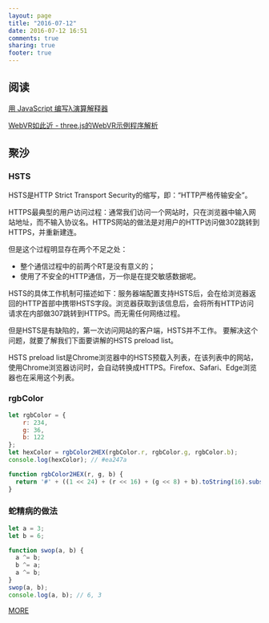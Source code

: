 ```yaml
---
layout: page
title: "2016-07-12"
date: 2016-07-12 16:51
comments: true
sharing: true
footer: true
---
```


## 阅读

[用 JavaScript 编写λ演算解释器](https://github.com/xitu/gold-miner/blob/master/TODO/writing-a-lambda-calculus-interpreter-in-javascrip.md)

[WebVR如此近 - three.js的WebVR示例程序解析](https://zhuanlan.zhihu.com/p/21556998)



## 聚沙

### HSTS

HSTS是HTTP Strict Transport Security的缩写，即：“HTTP严格传输安全”。


HTTPS最典型的用户访问过程：通常我们访问一个网站时，只在浏览器中输入网站地址，而不输入协议名。HTTPS网站的做法是对用户的HTTP访问做302跳转到HTTPS，并重新建连。


但是这个过程明显存在两个不足之处：

* 整个通信过程中的前两个RT是没有意义的；
* 使用了不安全的HTTP通信，万一你是在提交敏感数据呢。


HSTS的具体工作机制可描述如下：服务器端配置支持HSTS后，会在给浏览器返回的HTTP首部中携带HSTS字段。浏览器获取到该信息后，会将所有HTTP访问请求在内部做307跳转到HTTPS。而无需任何网络过程。


但是HSTS是有缺陷的，第一次访问网站的客户端，HSTS并不工作。 要解决这个问题，就要了解我们下面要讲解的HSTS preload list。

HSTS preload list是Chrome浏览器中的HSTS预载入列表，在该列表中的网站，使用Chrome浏览器访问时，会自动转换成HTTPS。Firefox、Safari、Edge浏览器也在采用这个列表。

### rgbColor

```js
let rgbColor = {
    r: 234,
    g: 36,
    b: 122
};
let hexColor = rgbColor2HEX(rgbColor.r, rgbColor.g, rgbColor.b);
console.log(hexColor); // #ea247a

function rgbColor2HEX(r, g, b) {
  return '#' + ((1 << 24) + (r << 16) + (g << 8) + b).toString(16).substr(1);
}
```

### 蛇精病的做法

```js
let a = 3;
let b = 6;

function swop(a, b) {
  a ^= b;
  b ^= a;
  a ^= b;
}
swop(a, b);
console.log(a, b); // 6, 3
```



[MORE](http://blog.mirreal.net/note/2016-07-12.html)
